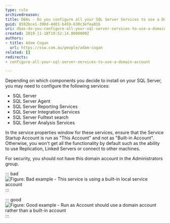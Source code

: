 ```yaml
---
type: rule
archivedreason: 
title: ​DBAs - Do you configure all your SQL Server Services to use a Domain Account rather than a local service account?
guid: 8592bce1-390d-4d01-b459-630c3efea01b
uri: dbas-do-you-configure-all-your-sql-server-services-to-use-a-domain-account-rather-than-a-local-service-account
created: 2019-11-18T19:52:14.0000000Z
authors:
- title: Adam Cogan
  url: https://ssw.com.au/people/adam-cogan
related: []
redirects:
- configure-all-your-sql-server-services-to-use-a-domain-account

---
```


Depending on which components you decide to install on your SQL Server, you may need to configure the following services:

* SQL Server
* SQL Server Agent
* SQL Server Reporting Services
* SQL Server Integration Services
* SQL Server Fulltext search
* SQL Server Analysis Services


In the service properties window for these services, ensure that the Service Startup Account is run as "This Account" and not as "Built-in Account". Otherwise, you won't get all the functionality by default such as the ability to use Replication, Linked Servers or connect to other machines.

For security, you should not have this domain account in the Administrators group.

<!--endintro-->


::: bad  
![Figure: Bad example - This service is using a built-in local service account](SQLDatabases\_RunAsAccount\_Bad.png)  
:::


::: good  
![Figure: Good example - Run as Account should use a domain account rather than a built-in account](SQLDatabases\_RunAsAccount.png)  
:::
